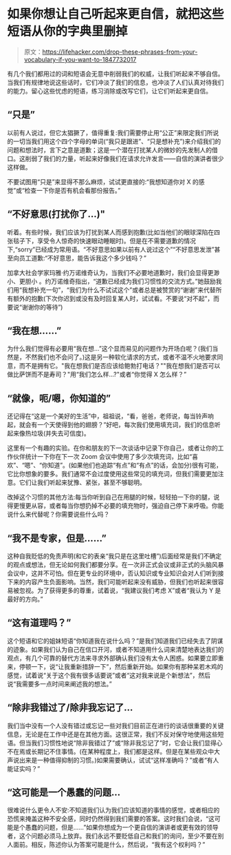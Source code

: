 # 如果你想让自己听起来更自信，就把这些短语从你的字典里删掉

> 原文：<https://lifehacker.com/drop-these-phrases-from-your-vocabulary-if-you-want-to-1847732017>

有几个我们都用过的词和短语会无意中削弱我们的权威，让我们听起来不够自信。当我们有规律地说这些话时，它们冲淡了我们的信息，也冲淡了人们认真对待我们的能力。留心这些忧虑的短语，练习消除或改写它们，让它们听起来更自信。



## “只是”

以前有人说过，但它太猖獗了，值得重复:我们需要停止用“公正”来限定我们所说的一切当我们用这个四个字母的单词(“我只是跟进”、“只是想补充”)来介绍我们的问题和想法时，言下之意是道歉；这是一个潜在打扰某人的微妙的先发制人的借口。这削弱了我们的力量，听起来好像我们在请求允许发言——自信的演讲者很少这样做。

不要试图用“只是”来显得不那么麻烦，试试更直接的:“我想知道你对 X 的感觉”或“检查一下你是否有机会看那份报告。”

## “不好意思(打扰你了...)"

听着。有些时候，我们应该为打扰到某人而感到抱歉(比如当他们的眼球深陷在四张毯子下，享受令人惊奇的快速眼动睡眠时)。但是在不需要道歉的情况下,“sorry”已经成为常用语。“不好意思如果以前有人说过这个”“不好意思发泄”甚至向员工道歉:“不好意思，能告诉我这个多少钱吗？”

加拿大社会学家玛雅·约万诺维奇认为，当我们不必要地道歉时，我们会显得更渺小、更胆小 。约万诺维奇指出，“道歉已经成为我们习惯性的交流方式。”她鼓励我们用“我想补充一句”，“我们为什么不试试这个”或者总是被赞赏的“谢谢”来代替所有额外的抱歉(下次你迟到或没有及时回复某人时，试试看。不要说“对不起”，而要说“谢谢你的等待”)

## “我在想……”

为什么我们觉得有必要用“我在想...”这个显而易见的问题作为开场白呢？(我们当然是，不然我们也不会问了。)这是另一种软化请求的方式，或者不温不火地要求同意，而不是拥有它。"我在想我们是否应该给鲍勃打电话？""我在想我们是否可以做比萨饼而不是寿司？"用“我们怎么样...?"或者“你觉得 X 怎么样？”

## “就像，呃/嗯，你知道的”

还记得在“这是一个美好的生活”中，祖祖说，“看，爸爸，老师说，每当铃声响起，就会有一个天使得到他的翅膀？”好吧，每次我们使用填充词，我们的信息听起来像热垃圾(并失去可信度)。

这里有一个有趣的实验。在你和朋友的下一次谈话中记录下你自己，或者让你的工作伙伴统计一下你在下一次 Zoom 会议中使用了多少次填充词，比如“喜欢”、“嗯”、“你知道”。(如果他们也追踪“有点”和“有点”的话，会加分)很有可能，它比你想象的要多。我们通常不会过度使用这些常见的填充词，但我们需要更加注意。它们让我们听起来犹豫、紧张，甚至不够聪明。

改掉这个习惯的其他方法:每当你听到自己在用腿的时候，轻轻拍一下你的腿，说得更慢更从容，或者每当你想扔掉不必要的填充物时，强迫自己停下来呼吸。你能说什么来代替呢？你需要说些什么吗？

## “我不是专家，但是……”

这种自我贬低的免责声明(和它的表亲“我只是在这里吐槽”)后面经常是我们不确定的观点或想法，但无论如何我们都要分享。在一次非正式会议或非正式的头脑风暴会议中，这并不可怕。但在更专业的环境中，否认知识或专业知识会对人们听到接下来的内容产生负面影响。当然，我们可能听起来没有威胁，但我们也听起来很容易被忽视。为了获得更多的尊重，试着说，“我建议我们考虑 X”或者“我认为 Y 是最好的方向。”

## “这有道理吗？”

这个短语和它的姐妹短语“你知道我在说什么吗？”是我们知道我们已经失去了阴谋的迹象。如果我们认为自己在信口开河，或者不知道用什么词来清楚地表达我们的观点，有几个可靠的替代方法来寻求外部确认我们没有太令人困惑。如果要立即重来，停顿一下，说“让我重新措辞一下”，然后重新开始。如果你有那种呆若木鸡的感觉，试着说“关于这个我有很多话要说”或者“这对我来说是个新想法”，然后说“我需要多一点时间来阐述我的想法。”

## “除非我错过了/除非我忘记了...

我们当中没有一个人没有错过或忘记一些对我们目前正在进行的谈话很重要的关键信息，无论是在工作中还是在其他方面。这很正常，我们不反对保守地使用这些短语。但当我们习惯性地说“除非我错过了”或“除非我忘记了”时，它会让我们显得心不在焉或长期记不住事情。(在某种程度上，我们都是这样。但是在某些观众中大声说出来是一种值得抑制的习惯。)如果需要确认，试试“这样准确吗？”或者“有人能证实吗？”

## “这可能是一个愚蠢的问题...

很难说什么更令人不安:不知道我们认为我们应该知道的事情的感觉，或者相应的恐慌来掩盖这种不安全感，同时仍然得到我们需要的答案。这时我们会说，“这可能是个愚蠢的问题，但是……”如果你想成为一个更自信的演讲者或更有效的领导者，这个问题必须马上放弃。我们永远不要贬低自己和我们的询问，至少不要在别人面前。相反，陈述你认为答案可能是什么，然后说，“我有这个权利吗？”